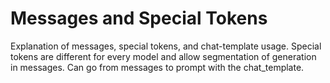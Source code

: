 # Messages and Special Tokens

Explanation of messages, special tokens, and chat-template usage. Special tokens are different for every model and allow segmentation of generation in messages. Can go from messages to prompt with the chat_template. 

<!-- TODO: @burtenshaw -->

